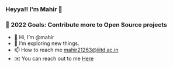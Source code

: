 ### **Heyya!! I'm Mahir** 👋

### 🚀 2022 Goals: Contribute more to Open Source projects



- 👋 Hi, I’m @mahir
- 👀 I’m exploring new things.
- 📫 How to reach me mahir21263@iiitd.ac.in
- ✉️ You can reach out to me [Here](https://www.instagram.com/mahir._3/)
<!---
mahir-yadav/mahir-yadav is a ✨ special ✨ repository because its `README.md` (this file) appears on your GitHub profile.
You can click the Preview link to take a look at your changes.
--->

